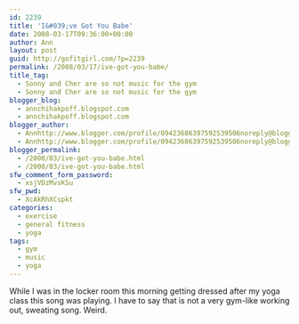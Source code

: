 ```yaml
---
id: 2239
title: 'I&#039;ve Got You Babe'
date: 2008-03-17T09:36:00+00:00
author: Ann
layout: post
guid: http://gofitgirl.com/?p=2239
permalink: /2008/03/17/ive-got-you-babe/
title_tag:
  - Sonny and Cher are so not music for the gym
  - Sonny and Cher are so not music for the gym
blogger_blog:
  - annchihakpoff.blogspot.com
  - annchihakpoff.blogspot.com
blogger_author:
  - Annhttp://www.blogger.com/profile/09423686397592539506noreply@blogger.com
  - Annhttp://www.blogger.com/profile/09423686397592539506noreply@blogger.com
blogger_permalink:
  - /2008/03/ive-got-you-babe.html
  - /2008/03/ive-got-you-babe.html
sfw_comment_form_password:
  - xsjVDzMvsKSu
sfw_pwd:
  - XcAkRhXCspkt
categories:
  - exercise
  - general fitness
  - yoga
tags:
  - gym
  - music
  - yoga
---
```

While I was in the locker room this morning getting dressed after my yoga class this song was playing. I have to say that is not a very gym-like working out, sweating song. Weird.
